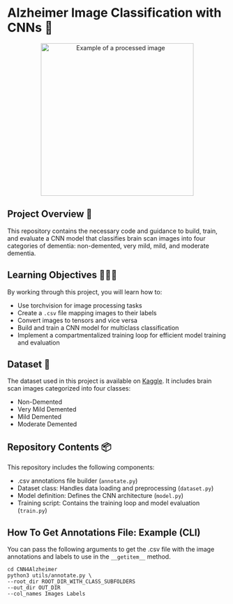 # Alzheimer Image Classification with CNNs 🧠

<p align="center">
  <img src="resources/img_readme.png" width="350" title="Example of a processed image">
</p>

## Project Overview 🔖
This repository contains the necessary code and guidance to build, train, and evaluate a CNN model that classifies brain scan images into four categories of dementia: non-demented, very mild, mild, and moderate dementia.

## Learning Objectives 👨🏽‍💻
By working through this project, you will learn how to:

- Use torchvision for image processing tasks
- Create a ```.csv``` file mapping images to their labels
- Convert images to tensors and vice versa
- Build and train a CNN model for multiclass classification
- Implement a compartmentalized training loop for efficient model training and evaluation

## Dataset 📁
The dataset used in this project is available on [Kaggle](https://www.kaggle.com/datasets/tourist55/alzheimers-dataset-4-class-of-images). It includes brain scan images categorized into four classes:

- Non-Demented
- Very Mild Demented
- Mild Demented
- Moderate Demented

## Repository Contents 📦
This repository includes the following components:

- .csv annotations file builder (```annotate.py```)
- Dataset class: Handles data loading and preprocessing (```dataset.py```)
- Model definition: Defines the CNN architecture (```model.py```)
- Training script: Contains the training loop and model evaluation (```train.py```)

## How To Get Annotations File: Example (CLI)
You can pass the following arguments to get the .csv file with the image annotations and labels to use in the ```__getitem__``` method.
```
cd CNN4Alzheimer
python3 utils/annotate.py \
--root_dir ROOT_DIR_WITH_CLASS_SUBFOLDERS
--out_dir OUT_DIR
--col_names Images Labels
```
